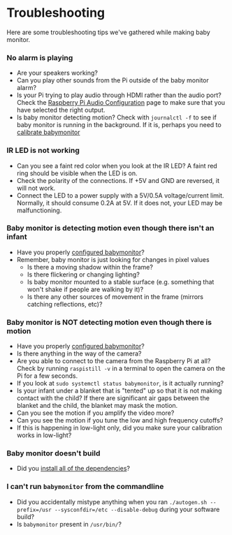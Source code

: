# Troubleshooting

Here are some troubleshooting tips we've gathered while making baby monitor.

### No alarm is playing

-   Are your speakers working?
-   Can you play other sounds from the Pi outside of the baby monitor alarm?
-   Is your Pi trying to play audio through HDMI rather than the audio port? Check the [Raspberry Pi Audio Configuration](https://www.raspberrypi.org/documentation/configuration/audio-config.md) page to make sure that you have selected the right output.
-   Is baby monitor detecting motion? Check with `journalctl -f` to see if baby monitor is running in the background. If it is, perhaps you need to [calibrate babymonitor](./config.md)

### IR LED is not working

- Can you see a faint red color when you look at the IR LED? A faint red ring should be visible when the LED is on.
- Check the polarity of the connections. If +5V and GND are reversed, it will not work. 
- Connect the LED to a power supply with a 5V/0.5A voltage/current limit. Normally, it should consume 0.2A at 5V. If it does not, your LED may be malfunctioning.

### Baby monitor is detecting motion even though there isn't an infant

-   Have you properly [configured babymonitor](./config.md)?
-   Remember, baby monitor is just looking for changes in pixel values
    -   Is there a moving shadow within the frame?
    -   Is there flickering or changing lighting?
    -   Is baby monitor mounted to a stable surface (e.g. something that won't shake if people are walking by it)?
    -   Is there any other sources of movement in the frame (mirrors catching reflections, etc)?

### Baby monitor is NOT detecting motion even though there is motion

-   Have you properly [configured babymonitor](./config.md)?
-   Is there anything in the way of the camera?
-   Are you able to connect to the camera from the Raspberry Pi at all? Check by running `raspistill -v` in a terminal to open the camera on the Pi for a few seconds.
-   If you look at `sudo systemctl status babymonitor`, is it actually running?
-   Is your infant under a blanket that is "tented" up so that it is not making contact with the child? If there are significant air gaps between the blanket and the child, the blanket may mask the motion.
-   Can you see the motion if you amplify the video more?
-   Can you see the motion if you tune the low and high frequency cutoffs?
-   If this is happening in low-light only, did you make sure your calibration works in low-light?

### Baby monitor doesn't build

-   Did you [install all of the dependencies](./sw-setup.md)?

### I can't run `babymonitor` from the commandline

-   Did you accidentally mistype anything when you ran `./autogen.sh --prefix=/usr --sysconfdir=/etc --disable-debug` during your software build?
-   Is `babymonitor` present in `/usr/bin/`?
